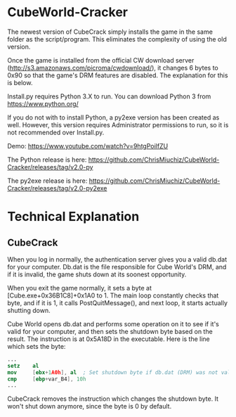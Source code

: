 # CubeWorld-Cracker
The newest version of CubeCrack simply installs the game in the same folder as the script/program. This eliminates the complexity of using the old version.

Once the game is installed from the official CW download server (http://s3.amazonaws.com/picroma/cwdownload/), it changes 6 bytes to 0x90 so that the game's DRM features are disabled. The explanation for this is below.

Install.py requires Python 3.X to run. You can download Python 3 from https://www.python.org/

If you do not with to install Python, a py2exe version has been created as well. However, this version requires Administrator permissions to run, so it is not recommended over Install.py.

Demo: https://www.youtube.com/watch?v=9htgPoilfZU

The Python release is here: https://github.com/ChrisMiuchiz/CubeWorld-Cracker/releases/tag/v2.0-py

The py2exe release is here: https://github.com/ChrisMiuchiz/CubeWorld-Cracker/releases/tag/v2.0-py2exe

# Technical Explanation


## CubeCrack

When you log in normally, the authentication server gives you a valid db.dat for your computer. Db.dat is the file responsible for Cube World's DRM, and if it is invalid, the game shuts down at its soonest opportunity.

When you exit the game normally, it sets a byte at [Cube.exe+0x36B1C8]+0x1A0 to 1. The main loop constantly checks that byte, and if it is 1, it calls PostQuitMessage(), and next loop, it starts actually shutting down.

Cube World opens db.dat and performs some operation on it to see if it's valid for your computer, and then sets the shutdown byte based on the result. The instruction is at 0x5A18D in the executable. Here is the line which sets the byte:

```nasm
...
setz    al
mov     [ebx+1A0h], al  ; Set shutdown byte if db.dat (DRM) was not valid
cmp     [ebp+var_B4], 10h
...
```

CubeCrack removes the instruction which changes the shutdown byte. It won't shut down anymore, since the byte is 0 by default.

